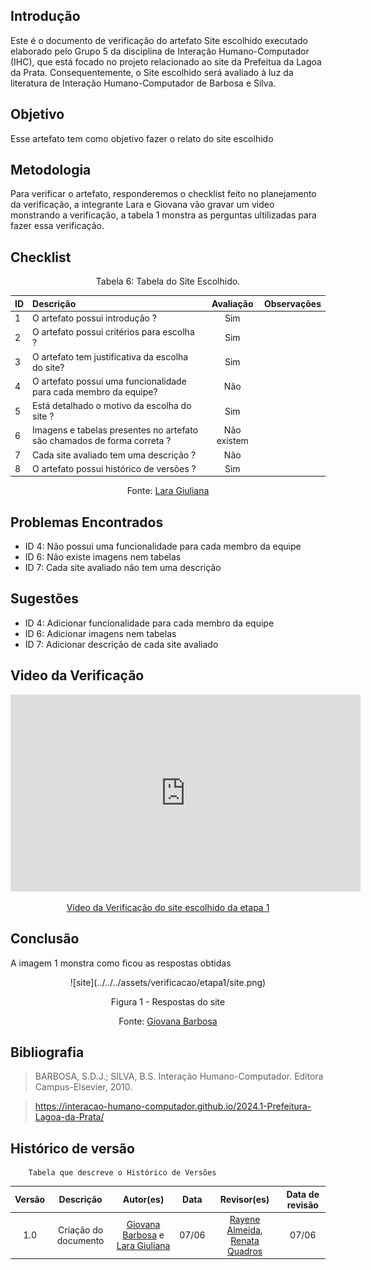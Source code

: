 ## Introdução
Este é o documento de verificação do artefato Site escolhido executado elaborado pelo Grupo 5 da disciplina de Interação Humano-Computador (IHC), que está focado no projeto relacionado ao site da Prefeitua da Lagoa da Prata. Consequentemente, o Site escolhido será avaliado à luz da literatura de Interação Humano-Computador de Barbosa e Silva.

## Objetivo 
Esse artefato tem como objetivo fazer o relato do site escolhido

## Metodologia
Para verificar o artefato, responderemos o checklist feito no planejamento da verificação, a integrante Lara e Giovana vão gravar um video monstrando a verificação, a tabela 1 monstra as perguntas ultilizadas para fazer essa verificação.

## Checklist

<center>Tabela 6: Tabela do Site Escolhido. </center> 

| __ID__ | __Descrição__ | __Avaliação__ | __Observações__ |
|:----------|:----------|:----------:| --------------------|
| 1 | O artefato possui introdução ?   | Sim  | |
| 2  | O artefato possui critérios para escolha ?  | Sim  | |
| 3  | O artefato tem justificativa da escolha do site?  | Sim  | |
| 4 |  O artefato possui uma funcionalidade para cada membro da equipe? | Não |
| 5  | Está detalhado o motivo da escolha do site ?  | Sim | |
| 6  | Imagens e tabelas presentes no artefato são chamados de forma correta ? | Não existem  | |
| 7  |  Cada site avaliado tem uma descrição ?  | Não  | |
| 8  | O artefato possui histórico de versões ?   | Sim  | |

 <center>  <p>Fonte: <a href="https://github.com/gravelylara">Lara Giuliana</a></p></center>

## Problemas Encontrados
* ID 4: Não possui uma funcionalidade para cada membro da equipe
* ID 6: Não existe imagens nem tabelas
* ID 7: Cada site avaliado não tem uma descrição

## Sugestões
* ID 4: Adicionar funcionalidade para cada membro da equipe
* ID 6: Adicionar imagens nem tabelas
* ID 7: Adicionar descrição de cada site avaliado


## Video da Verificação

<p style="text-align: center"><iframe width="560" height="315" src="https://www.youtube.com/embed/8x8F3T6k2Oc  " title="YouTube video player" frameborder="0" allow="accelerometer; autoplay; clipboard-write; encrypted-media; gyroscope; picture-in-picture; web-share" referrerpolicy="strict-origin-when-cross-origin" allowfullscreen></iframe></p>
<p style="text-align: center"><a href="https://youtu.be/8x8F3T6k2Oc     " target="blanket">Vídeo da Verificação do site escolhido da etapa 1</a></p>

## Conclusão
A imagem 1 monstra como ficou as respostas obtidas
<center>
![site](../../../assets/verificacao/etapa1/site.png)
<div align="center">
<p> Figura 1 - Respostas do site  </p>
 <center>  <p>Fonte: <a href="https://github.com/gio221">Giovana Barbosa</a></p></center> 
  
</div></center>

## Bibliografia
> BARBOSA, S.D.J.; SILVA, B.S. Interação Humano-Computador. Editora Campus-Elsevier, 2010.

>  https://interacao-humano-computador.github.io/2024.1-Prefeitura-Lagoa-da-Prata/


## Histórico de versão
        Tabela que descreve o Histórico de Versões
|     Versão       |     Descrição      |      Autor(es)      | Data           |  Revisor(es)          |Data de revisão|
| :----------------------------------------------------------: | :-------------------------------: | :-------------------------------------------------: | :-------------------------------: |  :-------------------------------: | :-------------------------------: |
|1.0|Criação do documento|[Giovana Barbosa](https://github.com/gio221) e [Lara Giuliana](https://github.com/gravelylara) | 07/06| [Rayene Almeida](https://github.com/rayenealmeida), [Renata Quadros](https://github.com/Renatinha28) | 07/06 |